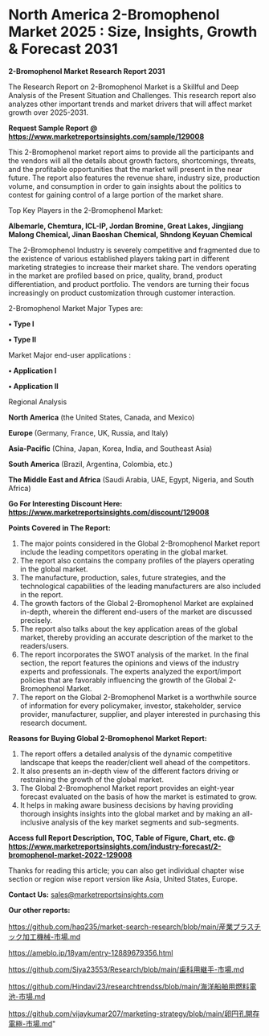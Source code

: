 # North America 2-Bromophenol Market 2025 : Size, Insights, Growth & Forecast 2031

<strong>2-Bromophenol Market Research Report 2031</strong>

The Research Report on 2-Bromophenol Market is a Skillful and Deep Analysis of the Present Situation and Challenges. This research report also analyzes other important trends and market drivers that will affect market growth over 2025-2031.

<strong>Request Sample Report @ <a href=https://www.marketreportsinsights.com/sample/129008>https://www.marketreportsinsights.com/sample/129008</a></strong>

This 2-Bromophenol market report aims to provide all the participants and the vendors will all the details about growth factors, shortcomings, threats, and the profitable opportunities that the market will present in the near future. The report also features the revenue share, industry size, production volume, and consumption in order to gain insights about the politics to contest for gaining control of a large portion of the market share.

Top Key Players in the 2-Bromophenol Market:

<strong>Albemarle, Chemtura, ICL-IP, Jordan Bromine, Great Lakes, Jingjiang Malong Chemical, Jinan Baoshan Chemical, Shndong Keyuan Chemical</strong>

The 2-Bromophenol Industry is severely competitive and fragmented due to the existence of various established players taking part in different marketing strategies to increase their market share. The vendors operating in the market are profiled based on price, quality, brand, product differentiation, and product portfolio. The vendors are turning their focus increasingly on product customization through customer interaction.

2-Bromophenol Market Major Types are:

<strong>• Type I

• Type II</strong>

Market Major end-user applications :

<strong>• Application I

• Application II</strong>

Regional Analysis

</u><strong><b>North America</b></strong> (the United States, Canada, and Mexico)

<strong><b>Europe </b></strong>(Germany, France, UK, Russia, and Italy)

<strong><b>Asia-Pacific</b></strong> (China, Japan, Korea, India, and Southeast Asia)

<strong><b>South America</b></strong> (Brazil, Argentina, Colombia, etc.)

<strong><b>The Middle East and Africa</b></strong> (Saudi Arabia, UAE, Egypt, Nigeria, and South Africa)

<strong>Go For Interesting Discount Here: <a href=https://www.marketreportsinsights.com/discount/129008>https://www.marketreportsinsights.com/discount/129008</a></strong>

<strong>Points Covered in The Report:</strong>
<ol>
  <li>The major points considered in the Global 2-Bromophenol Market report include the leading competitors operating in the global market.</li>
  <li>The report also contains the company profiles of the players operating in the global market.</li>
  <li>The manufacture, production, sales, future strategies, and the technological capabilities of the leading manufacturers are also included in the report.</li>
  <li>The growth factors of the Global 2-Bromophenol Market are explained in-depth, wherein the different end-users of the market are discussed precisely.</li>
  <li>The report also talks about the key application areas of the global market, thereby providing an accurate description of the market to the readers/users.</li>
  <li>The report incorporates the SWOT analysis of the market. In the final section, the report features the opinions and views of the industry experts and professionals. The experts analyzed the export/import policies that are favorably influencing the growth of the Global 2-Bromophenol Market.</li>
  <li>The report on the Global 2-Bromophenol Market is a worthwhile source of information for every policymaker, investor, stakeholder, service provider, manufacturer, supplier, and player interested in purchasing this research document.</li>
</ol>
<strong>Reasons for Buying Global 2-Bromophenol Market Report:</strong>

<ol>
  <li>The report offers a detailed analysis of the dynamic competitive landscape that keeps the reader/client well ahead of the competitors.</li>
  <li>It also presents an in-depth view of the different factors driving or restraining the growth of the global market.</li>
  <li>The Global 2-Bromophenol Market report provides an eight-year forecast evaluated on the basis of how the market is estimated to grow.</li>
  <li>It helps in making aware business decisions by having providing thorough insights insights into the global market and by making an all-inclusive analysis of the key market segments and sub-segments.</li>
</ol>
<strong>Access full Report Description, TOC, Table of Figure, Chart, etc. @ <a href=https://www.marketreportsinsights.com/industry-forecast/2-bromophenol-market-2022-129008>https://www.marketreportsinsights.com/industry-forecast/2-bromophenol-market-2022-129008</a></strong>


Thanks for reading this article; you can also get individual chapter wise section or region wise report version like Asia, United States, Europe.

<strong>Contact Us:</strong>
sales@marketreportsinsights.com

<strong>Our other reports:</strong>

<a href=https://github.com/haq235/market-search-research/blob/main/産業プラスチック加工機械-市場.md>https://github.com/haq235/market-search-research/blob/main/産業プラスチック加工機械-市場.md</a>

<a href=https://ameblo.jp/18yam/entry-12889679356.html>https://ameblo.jp/18yam/entry-12889679356.html</a>

<a href=https://github.com/Siya23553/Research/blob/main/歯科用継手-市場.md>https://github.com/Siya23553/Research/blob/main/歯科用継手-市場.md</a>

<a href=https://github.com/Hindavi23/researchtrendss/blob/main/海洋船舶用燃料電池-市場.md>https://github.com/Hindavi23/researchtrendss/blob/main/海洋船舶用燃料電池-市場.md</a>

<a href=https://github.com/vijaykumar207/marketing-strategy/blob/main/卵円孔開存電極-市場.md>https://github.com/vijaykumar207/marketing-strategy/blob/main/卵円孔開存電極-市場.md</a>"
